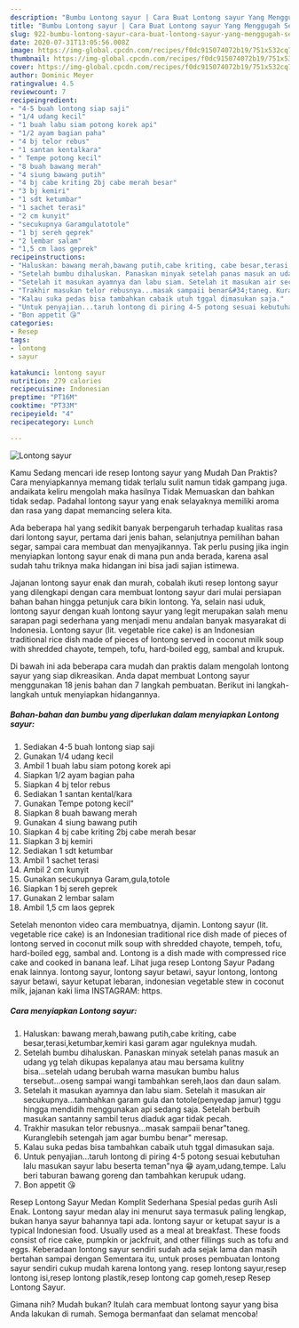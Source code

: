 ```yaml
---
description: "Bumbu Lontong sayur | Cara Buat Lontong sayur Yang Menggugah Selera"
title: "Bumbu Lontong sayur | Cara Buat Lontong sayur Yang Menggugah Selera"
slug: 922-bumbu-lontong-sayur-cara-buat-lontong-sayur-yang-menggugah-selera
date: 2020-07-31T13:05:56.008Z
image: https://img-global.cpcdn.com/recipes/f0dc915074072b19/751x532cq70/lontong-sayur-foto-resep-utama.jpg
thumbnail: https://img-global.cpcdn.com/recipes/f0dc915074072b19/751x532cq70/lontong-sayur-foto-resep-utama.jpg
cover: https://img-global.cpcdn.com/recipes/f0dc915074072b19/751x532cq70/lontong-sayur-foto-resep-utama.jpg
author: Dominic Meyer
ratingvalue: 4.5
reviewcount: 7
recipeingredient:
- "4-5 buah lontong siap saji"
- "1/4 udang kecil"
- "1 buah labu siam potong korek api"
- "1/2 ayam bagian paha"
- "4 bj telor rebus"
- "1 santan kentalkara"
- " Tempe potong kecil"
- "8 buah bawang merah"
- "4 siung bawang putih"
- "4 bj cabe kriting 2bj cabe merah besar"
- "3 bj kemiri"
- "1 sdt ketumbar"
- "1 sachet terasi"
- "2 cm kunyit"
- "secukupnya Garamgulatotole"
- "1 bj sereh geprek"
- "2 lembar salam"
- "1,5 cm laos geprek"
recipeinstructions:
- "Haluskan: bawang merah,bawang putih,cabe kriting, cabe besar,terasi,ketumbar,kemiri kasi garam agar nguleknya mudah."
- "Setelah bumbu dihaluskan. Panaskan minyak setelah panas masuk an udang yg telah dikupas kepalanya atau mau bersama kulitny bisa...setelah udang berubah warna masukan bumbu halus tersebut...oseng sampai wangi tambahkan sereh,laos dan daun salam."
- "Setelah it masukan ayamnya dan labu siam. Setelah it masukan air secukupnya...tambahkan garam gula dan totole(penyedap jamur) tggu hingga mendidih menggunakan api sedang saja. Setelah berbuih masukan santanny sambil terus diaduk agar tidak pecah."
- "Trakhir masukan telor rebusnya...masak sampaii benar&#34;taneg. Kuranglebih setengah jam agar bumbu benar&#34; meresap."
- "Kalau suka pedas bisa tambahkan cabaik utuh tggal dimasukan saja."
- "Untuk penyajian...taruh lontong di piring 4-5 potong sesuai kebutuhan lalu masukan sayur labu beserta teman&#34;nya 😁 ayam,udang,tempe. Lalu beri taburan bawang goreng dan tambahkan kerupuk udang."
- "Bon appetit 😘"
categories:
- Resep
tags:
- lontong
- sayur

katakunci: lontong sayur 
nutrition: 279 calories
recipecuisine: Indonesian
preptime: "PT16M"
cooktime: "PT33M"
recipeyield: "4"
recipecategory: Lunch

---
```



![Lontong sayur](https://img-global.cpcdn.com/recipes/f0dc915074072b19/751x532cq70/lontong-sayur-foto-resep-utama.jpg)

Kamu Sedang mencari ide resep lontong sayur yang Mudah Dan Praktis? Cara menyiapkannya memang tidak terlalu sulit namun tidak gampang juga. andaikata keliru mengolah maka hasilnya Tidak Memuaskan dan bahkan tidak sedap. Padahal lontong sayur yang enak selayaknya memiliki aroma dan rasa yang dapat memancing selera kita.

Ada beberapa hal yang sedikit banyak berpengaruh terhadap kualitas rasa dari lontong sayur, pertama dari jenis bahan, selanjutnya pemilihan bahan segar, sampai cara membuat dan menyajikannya. Tak perlu pusing jika ingin menyiapkan lontong sayur enak di mana pun anda berada, karena asal sudah tahu triknya maka hidangan ini bisa jadi sajian istimewa.

Jajanan lontong sayur enak dan murah, cobalah ikuti resep lontong sayur yang dilengkapi dengan cara membuat lontong sayur dari mulai persiapan bahan bahan hingga petunjuk cara bikin lontong. Ya, selain nasi uduk, lontong sayur dengan kuah lontong sayur yang legit merupakan salah menu sarapan pagi sederhana yang menjadi menu andalan banyak masyarakat di Indonesia. Lontong sayur (lit. vegetable rice cake) is an Indonesian traditional rice dish made of pieces of lontong served in coconut milk soup with shredded chayote, tempeh, tofu, hard-boiled egg, sambal and krupuk.


Di bawah ini ada beberapa cara mudah dan praktis dalam mengolah lontong sayur yang siap dikreasikan. Anda dapat membuat Lontong sayur menggunakan 18 jenis bahan dan 7 langkah pembuatan. Berikut ini langkah-langkah untuk menyiapkan hidangannya.

<!--inarticleads1-->

##### Bahan-bahan dan bumbu yang diperlukan dalam menyiapkan Lontong sayur:

1. Sediakan 4-5 buah lontong siap saji
1. Gunakan 1/4 udang kecil
1. Ambil 1 buah labu siam potong korek api
1. Siapkan 1/2 ayam bagian paha
1. Siapkan 4 bj telor rebus
1. Sediakan 1 santan kental/kara
1. Gunakan  Tempe potong kecil&#34;
1. Siapkan 8 buah bawang merah
1. Gunakan 4 siung bawang putih
1. Siapkan 4 bj cabe kriting 2bj cabe merah besar
1. Siapkan 3 bj kemiri
1. Sediakan 1 sdt ketumbar
1. Ambil 1 sachet terasi
1. Ambil 2 cm kunyit
1. Gunakan secukupnya Garam,gula,totole
1. Siapkan 1 bj sereh geprek
1. Gunakan 2 lembar salam
1. Ambil 1,5 cm laos geprek


Setelah menonton video cara membuatnya, dijamin. Lontong sayur (lit. vegetable rice cake) is an Indonesian traditional rice dish made of pieces of lontong served in coconut milk soup with shredded chayote, tempeh, tofu, hard-boiled egg, sambal and. Lontong is a dish made with compressed rice cake and cooked in banana leaf. Lihat juga resep Lontong Sayur Padang enak lainnya. lontong sayur, lontong sayur betawi, sayur lontong, lontong sayur betawi, sayur ketupat lebaran, indonesian vegetable stew in coconut milk, jajanan kaki lima INSTAGRAM: https. 

<!--inarticleads2-->

##### Cara menyiapkan Lontong sayur:

1. Haluskan: bawang merah,bawang putih,cabe kriting, cabe besar,terasi,ketumbar,kemiri kasi garam agar nguleknya mudah.
1. Setelah bumbu dihaluskan. Panaskan minyak setelah panas masuk an udang yg telah dikupas kepalanya atau mau bersama kulitny bisa...setelah udang berubah warna masukan bumbu halus tersebut...oseng sampai wangi tambahkan sereh,laos dan daun salam.
1. Setelah it masukan ayamnya dan labu siam. Setelah it masukan air secukupnya...tambahkan garam gula dan totole(penyedap jamur) tggu hingga mendidih menggunakan api sedang saja. Setelah berbuih masukan santanny sambil terus diaduk agar tidak pecah.
1. Trakhir masukan telor rebusnya...masak sampaii benar&#34;taneg. Kuranglebih setengah jam agar bumbu benar&#34; meresap.
1. Kalau suka pedas bisa tambahkan cabaik utuh tggal dimasukan saja.
1. Untuk penyajian...taruh lontong di piring 4-5 potong sesuai kebutuhan lalu masukan sayur labu beserta teman&#34;nya 😁 ayam,udang,tempe. Lalu beri taburan bawang goreng dan tambahkan kerupuk udang.
1. Bon appetit 😘


Resep Lontong Sayur Medan Komplit Sederhana Spesial pedas gurih Asli Enak. Lontong sayur medan alay ini menurut saya termasuk paling lengkap, bukan hanya sayur bahannya tapi ada. lontong sayur or ketupat sayur is a typical Indonesian food. Usually used as a meal at breakfast. These foods consist of rice cake, pumpkin or jackfruit, and other fillings such as tofu and eggs. Keberadaan lontong sayur sendiri sudah ada sejak lama dan masih bertahan sampai dengan Sementara itu, untuk proses pembuatan lontong sayur sendiri cukup mudah karena lontong yang. resep lontong sayur,resep lontong isi,resep lontong plastik,resep lontong cap gomeh,resep Resep Lontong Sayur. 

Gimana nih? Mudah bukan? Itulah cara membuat lontong sayur yang bisa Anda lakukan di rumah. Semoga bermanfaat dan selamat mencoba!
